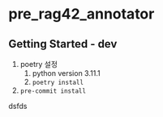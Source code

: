 # pre_rag42_annotator



## Getting Started - dev

1. poetry 설정
   1. python version 3.11.1
   2. `poetry install`
2. `pre-commit install`

dsfds
